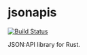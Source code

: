 jsonapis
========

[![Build Status](https://app.travis-ci.com/kotovalexarian/jsonapis.rs.svg?branch=master)](https://app.travis-ci.com/kotovalexarian/jsonapis.rs)

JSON:API library for Rust.
